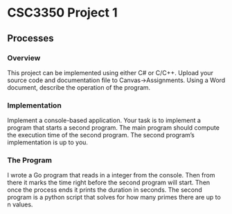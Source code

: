 # CSC3350 Project 1
## Processes
### Overview
This project can be implemented using either C# or C/C++. Upload your source code and documentation file to Canvas->Assignments. Using a Word document, describe the operation of the program.
### Implementation 
Implement a console-based application. Your task is to implement a program that starts a second program. The main program should compute the execution time of the second program. The second program’s implementation is  up to you.
### The Program
I wrote a Go program that reads in a integer from the console. Then from there it marks the time right before the second program will start. Then once the process ends it prints the duration in seconds. The second program is a python script that solves for how many primes there are up to n values.